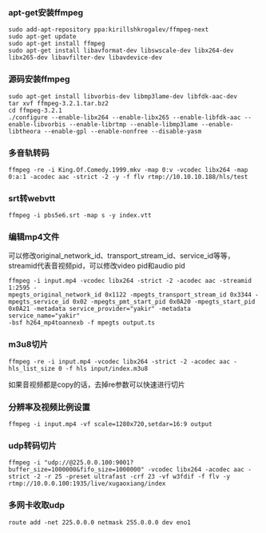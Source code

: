 ### apt-get安装ffmpeg

```
sudo add-apt-repository ppa:kirillshkrogalev/ffmpeg-next 
sudo apt-get update 
sudo apt-get install ffmpeg
sudo apt-get install libavformat-dev libswscale-dev libx264-dev libx265-dev libavfilter-dev libavdevice-dev
```

### 源码安装ffmpeg

```
sudo apt-get install libvorbis-dev libmp3lame-dev libfdk-aac-dev
tar xvf ffmpeg-3.2.1.tar.bz2 
cd ffmpeg-3.2.1
./configure --enable-libx264 --enable-libx265 --enable-libfdk-aac --enable-libvorbis --enable-librtmp --enable-libmp3lame --enable-libtheora --enable-gpl --enable-nonfree --disable-yasm
```

### 多音轨转码

```
ffmpeg -re -i King.Of.Comedy.1999.mkv -map 0:v -vcodec libx264 -map 0:a:1 -acodec aac -strict -2 -y -f flv rtmp://10.10.10.188/hls/test
```

### srt转webvtt

```
ffmpeg -i pbs5e6.srt -map s -y index.vtt
```

### 编辑mp4文件

可以修改original\_network\_id、transport\_stream\_id、service\_id等等，streamid代表音视频pid，可以修改video pid和audio pid

```
ffmpeg -i input.mp4 -vcodec libx264 -strict -2 -acodec aac -streamid 1:2595 -
mpegts_original_network_id 0x1122 -mpegts_transport_stream_id 0x3344 -
mpegts_service_id 0x02 -mpegts_pmt_start_pid 0x0A20 -mpegts_start_pid
0x0A21 -metadata service_provider="yakir" -metadata service_name="yakir"
-bsf h264_mp4toannexb -f mpegts output.ts
```

### m3u8切片

```
ffmpeg -re -i input.mp4 -vcodec libx264 -strict -2 -acodec aac -hls_list_size 0 -f hls input/index.m3u8
```

如果音视频都是copy的话，去掉re参数可以快速进行切片

### 分辨率及视频比例设置

```
ffmpeg -i input.mp4 -vf scale=1280x720,setdar=16:9 output
```

### udp转码切片

```
ffmpeg -i "udp://@225.0.0.100:9001?buffer_size=1000000&fifo_size=1000000" -vcodec libx264 -acodec aac -strict -2 -r 25 -preset ultrafast -crf 23 -vf w3fdif -f flv -y rtmp://10.0.0.100:1935/live/xugaoxiang/index
```

### 多网卡收取udp

```
route add -net 225.0.0.0 netmask 255.0.0.0 dev eno1
```



